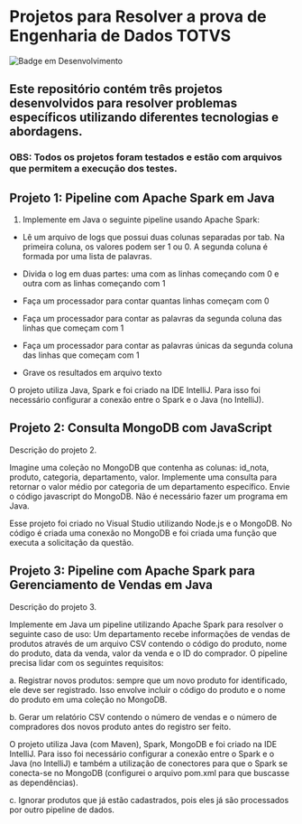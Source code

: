 # Projetos para Resolver a prova de Engenharia de Dados TOTVS
![Badge em Desenvolvimento](http://img.shields.io/static/v1?label=STATUS&message=PRONTO&color=GREEN&style=for-the-badge)
## Este repositório contém três projetos desenvolvidos para resolver problemas específicos utilizando diferentes tecnologias e abordagens.
### OBS: Todos os projetos foram testados e estão com arquivos que permitem a execução dos testes.

## Projeto 1: Pipeline com Apache Spark em Java

1. Implemente em Java o seguinte pipeline usando Apache
Spark:

- Lê um arquivo de logs que possui duas colunas separadas por tab. Na primeira coluna, os valores podem ser 1 ou 0. A segunda coluna é formada por uma
lista de palavras.

- Divida o log em duas partes: uma com as linhas começando com 0 e outra com as linhas começando com 1
- Faça um processador para contar quantas linhas começam com 0
- Faça um processador para contar as palavras da segunda coluna das linhas que começam com 1
- Faça um processador para contar as palavras únicas da segunda coluna das linhas que começam com 1
- Grave os resultados em arquivo texto


O projeto utiliza Java, Spark e foi criado na IDE IntelliJ.
Para isso foi necessário configurar a conexão entre o Spark e o Java (no IntelliJ).

## Projeto 2: Consulta MongoDB com JavaScript

Descrição do projeto 2.

Imagine uma coleção no MongoDB que contenha as colunas:
id_nota, produto, categoria, departamento, valor.
Implemente uma consulta para retornar o valor médio por categoria de um departamento específico. 
Envie o código javascript do MongoDB. Não é necessário fazer um programa em Java.

Esse projeto foi criado no Visual Studio utilizando Node.js e o MongoDB.
No código é criada uma conexão no MongoDB e foi criada uma função que executa a solicitação da questão.

## Projeto 3: Pipeline com Apache Spark para Gerenciamento de Vendas em Java

Descrição do projeto 3.

Implemente em Java um pipeline utilizando Apache Spark para resolver o seguinte caso de uso: 
Um departamento recebe informações de vendas de produtos através de um arquivo CSV contendo o código do produto, nome do produto,
data da venda, valor da venda e o ID do comprador. O pipeline precisa lidar com os seguintes requisitos:

a. Registrar novos produtos: sempre que um novo produto for identificado, ele deve ser registrado. Isso envolve
incluir o código do produto e o nome do produto em uma coleção no MongoDB.

b. Gerar um relatório CSV contendo o número de vendas e o número de compradores dos novos produto antes do
registro ser feito.

O projeto utiliza Java (com Maven), Spark, MongoDB e foi criado na IDE IntelliJ.
Para isso foi necessário configurar a conexão entre o Spark e o Java (no IntelliJ) e também a utilização de conectores
para que o Spark se conecta-se no MongoDB (configurei o arquivo pom.xml para que buscasse as dependências).

c. Ignorar produtos que já estão cadastrados, pois eles já são processados por outro pipeline de dados.
